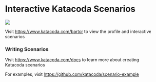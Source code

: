 # Interactive Katacoda Scenarios

[![](http://shields.katacoda.com/katacoda/bartcr/count.svg)](https://www.katacoda.com/bartcr "Get your profile on Katacoda.com")

Visit https://www.katacoda.com/bartcr to view the profile and interactive scenarios

### Writing Scenarios
Visit https://www.katacoda.com/docs to learn more about creating Katacoda scenarios

For examples, visit https://github.com/katacoda/scenario-example
